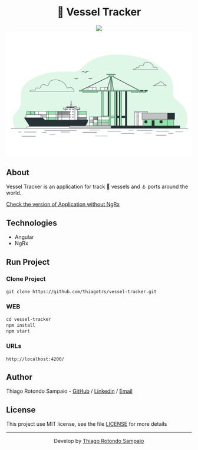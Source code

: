 <h1 align="center">🎯 Vessel Tracker</h1>

<p align="center">
<img src="https://raw.githubusercontent.com/angular/angular/master/aio/src/assets/images/logos/angular/angular.png" height="150px" />
<img src="src/assets/vessel.jpg" />
</p>

## About

Vessel Tracker is an application for track 🚢 vessels and ⚓ ports around the world.

<a href="https://github.com/thiagotrs/vessel-tracker">Check the version of Application without NgRx</a>

## Technologies

- Angular
- NgRx

## Run Project

### Clone Project

```git
git clone https://github.com/thiagotrs/vessel-tracker.git
```

### WEB

```shell
cd vessel-tracker
npm install
npm start
```

### URLs

```
http://localhost:4200/
```

## Author

Thiago Rotondo Sampaio - [GitHub](https://github.com/thiagotrs) / [Linkedin](https://www.linkedin.com/in/thiago-rotondo-sampaio) / [Email](mailto:thiagorot@gmail.com)

## License

This project use MIT license, see the file [LICENSE](./LICENSE.md) for more details

---

<p align="center">Develop by <a href="https://github.com/thiagotrs">Thiago Rotondo Sampaio</a></p>